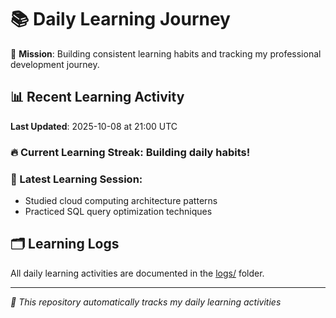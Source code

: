 # 📚 Daily Learning Journey

🎯 **Mission**: Building consistent learning habits and tracking my professional development journey.

## 📊 Recent Learning Activity

**Last Updated**: 2025-10-08 at 21:00 UTC

### 🔥 Current Learning Streak: Building daily habits!

### 📝 Latest Learning Session:
- Studied cloud computing architecture patterns
- Practiced SQL query optimization techniques

## 🗂️ Learning Logs

All daily learning activities are documented in the [logs/](./logs/) folder.

---
*🤖 This repository automatically tracks my daily learning activities*
